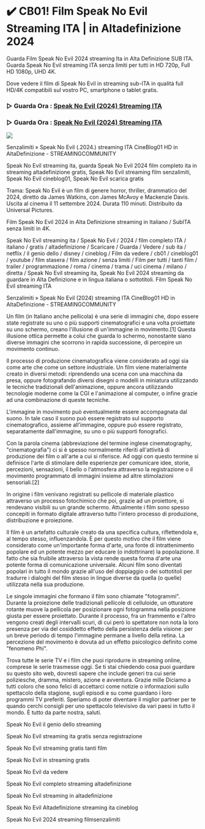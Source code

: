 # ✔️ CB01! Film Speak No Evil Streaming ITA | in Altadefinizione 2024

Guarda Film Speak No Evil 2024 streaming Ita in Alta Definizione SUB ITA. Guarda Speak No Evil streaming ITA senza limiti per tutti in HD 720p, Full HD 1080p, UHD 4K.

Dove vedere il film di Speak No Evil in streaming sub-ITA in qualità full HD/4K compatibili sul vostro PC, smartphone o tablet gratis.

### ▷ Guarda Ora : [Speak No Evil (2024) Streaming ITA](https://t.co/wpITW3EgHW)

### ▷ Guarda Ora : [Speak No Evil (2024) Streaming ITA](https://t.co/wpITW3EgHW)

<p dir="auto"><a href="https://t.co/wpITW3EgHW" title="PLAYHD" rel="nofollow"><img src="https://i.imgur.com/jhNGoEt.gif" style="max-width: 100%;"></a></p>

Senzalimiti » Speak No Evil (.2024.) streaming ITA CineBlog01 HD in AltaDefinizione - STREAMINGCOMMUNITY

Speak No Evil streaming ita, guarda Speak No Evil 2024 film completo ita in streaming altadefinizione gratis, Speak No Evil streaming film senzalimiti, Speak No Evil cineblog01, Speak No Evil scarica gratis

Trama: Speak No Evil è un film di genere horror, thriller, drammatico del 2024, diretto da James Watkins, con James McAvoy e Mackenzie Davis. Uscita al cinema il 11 settembre 2024. Durata 110 minuti. Distribuito da Universal Pictures.

Film Speak No Evil 2024 in Alta Definizione streaming in Italiano / SubITA senza limiti in 4K.

Speak No Evil streaming ita / Speak No Evil / 2024 / film completo ITA / italiano / gratis / altadefinizione / Scaricare / Guarda / Vedere / sub ita / netflix / il genio dello / disney / cineblog / Film da vedere / cb01 / cineblog01 / youtube / film stasera / film azione / senza limiti / Film per tutti / tanti film / trailer / programmazione / roma / cinema / trama / uci cinema / milano / diretta / Speak No Evil streaming ita, Speak No Evil 2024 streaming da guardare in Alta Definizione e in lingua italiana o sottotitoli. Film Speak No Evil streaming ITA

Senzalimiti » Speak No Evil (2024) streaming ITA CineBlog01 HD in AltaDefinizione - STREAMINGCOMMUNITY

Un film (in Italiano anche pellicola) è una serie di immagini che, dopo essere state registrate su uno o più supporti cinematografici e una volta proiettate su uno schermo, creano l'illusione di un'immagine in movimento.[1] Questa illusione ottica permette a colui che guarda lo schermo, nonostante siano diverse immagini che scorrono in rapida successione, di percepire un movimento continuo.

Il processo di produzione cinematografica viene considerato ad oggi sia come arte che come un settore industriale. Un film viene materialmente creato in diversi metodi: riprendendo una scena con una macchina da presa, oppure fotografando diversi disegni o modelli in miniatura utilizzando le tecniche tradizionali dell'animazione, oppure ancora utilizzando tecnologie moderne come la CGI e l'animazione al computer, o infine grazie ad una combinazione di queste tecniche.

L'immagine in movimento può eventualmente essere accompagnata dal suono. In tale caso il suono può essere registrato sul supporto cinematografico, assieme all'immagine, oppure può essere registrato, separatamente dall'immagine, su uno o più supporti fonografici.

Con la parola cinema (abbreviazione del termine inglese cinematography, "cinematografia") ci si è spesso normalmente riferiti all'attività di produzione dei film o all'arte a cui si riferisce. Ad oggi con questo termine si definisce l'arte di stimolare delle esperienze per comunicare idee, storie, percezioni, sensazioni, il bello o l'atmosfera attraverso la registrazione o il movimento programmato di immagini insieme ad altre stimolazioni sensoriali.[2]

In origine i film venivano registrati su pellicole di materiale plastico attraverso un processo fotochimico che poi, grazie ad un proiettore, si rendevano visibili su un grande schermo. Attualmente i film sono spesso concepiti in formato digitale attraverso tutto l'intero processo di produzione, distribuzione e proiezione.

Il film è un artefatto culturale creato da una specifica cultura, riflettendola e, al tempo stesso, influenzandola. È per questo motivo che il film viene considerato come un'importante forma d'arte, una fonte di intrattenimento popolare ed un potente mezzo per educare (o indottrinare) la popolazione. Il fatto che sia fruibile attraverso la vista rende questa forma d'arte una potente forma di comunicazione universale. Alcuni film sono diventati popolari in tutto il mondo grazie all'uso del doppiaggio o dei sottotitoli per tradurre i dialoghi del film stesso in lingue diverse da quella (o quelle) utilizzata nella sua produzione.

Le singole immagini che formano il film sono chiamate "fotogrammi". Durante la proiezione delle tradizionali pellicole di celluloide, un otturatore rotante muove la pellicola per posizionare ogni fotogramma nella posizione giusta per essere proiettato. Durante il processo, fra un frammento e l'altro vengono creati degli intervalli scuri, di cui però lo spettatore non nota la loro presenza per via del cosiddetto effetto della persistenza della visione: per un breve periodo di tempo l'immagine permane a livello della retina. La percezione del movimento è dovuta ad un effetto psicologico definito come "fenomeno Phi".

Trova tutte le serie TV e i film che puoi riprodurre in streaming online, comprese le serie trasmesse oggi. Se ti stai chiedendo cosa puoi guardare su questo sito web, dovresti sapere che include generi tra cui serie poliziesche, dramma, mistero, azione e avventura. Grazie mille Diciamo a tutti coloro che sono felici di accettarci come notizie o informazioni sullo spettacolo della stagione, sugli episodi e su come guardano i loro programmi TV preferiti. Speriamo di poter diventare il miglior partner per te quando cerchi consigli per uno spettacolo televisivo da vari paesi in tutto il mondo. È tutto da parte nostra, saluti. 

Speak No Evil il genio dello streaming

Speak No Evil streaming ita gratis senza registrazione

Speak No Evil streaming gratis tanti film

Speak No Evil in streaming gratis

Speak No Evil da vedere

Speak No Evil completo streaming altadefinizione

Speak No Evil streaming in altadefinizione

Speak No Evil Altadefinizione streaming ita cineblog

Speak No Evil 2024 streaming filmsenzalimiti
